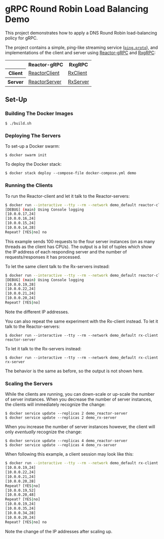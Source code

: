 # gRPC Round Robin Load Balancing Demo

This project demonstrates how to apply a DNS Round Robin load-balancing policy for gRPC.

The project contains a simple, ping-like streaming service ([`ping.proto`](src/main/proto/ping/ping.proto)), and 
implementations of the client and server using
[Reactor-gRPC](https://github.com/salesforce/reactive-grpc/tree/master/reactor) and 
[RxgRPC](https://github.com/salesforce/reactive-grpc/tree/master/rx-java): 

<table>
    <tr>
        <th></th>
        <th>Reactor-gRPC</th>
        <th>RxgRPC</th>
    </tr>
    <tr>
        <th>Client</th>
        <td><a href="src/main/java/ping/ReactorClient.java">ReactorClient</a></td>
        <td><a href="src/main/java/ping/RxClient.java">RxClient</a></td>
    </tr>
    <tr>
        <th>Server</th>
        <td><a href="src/main/java/ping/ReactorServer.java">ReactorServer</a></td>
        <td><a href="src/main/java/ping/RxServer.java">RxServer</a></td>
    </tr>
</table>

## Set-Up

### Building The Docker Images 

    $ ./build.sh

### Deploying The Servers

To set-up a Docker swarm:

    $ docker swarm init

To deploy the Docker stack:

    $ docker stack deploy --compose-file docker-compose.yml demo

### Running the Clients

To run the Reactor-client and let it talk to the Reactor-servers:

```bash
$ docker run --interactive --tty --rm --network demo_default reactor-client reactor-server
[DEBUG] (main) Using Console logging
[10.0.0.17,24]
[10.0.0.16,24]
[10.0.0.15,24]
[10.0.0.14,28]
Repeat? [YES|no] no
```

This example sends 100 requests to the four server instances (on as many threads as the client has CPUs).
The output is a list of tuples which show the IP address of each responding server and the number of requests/responses 
it has processed.

To let the same client talk to the Rx-servers instead:

```bash
$ docker run --interactive --tty --rm --network demo_default reactor-client rx-server
[DEBUG] (main) Using Console logging
[10.0.0.19,28]
[10.0.0.22,24]
[10.0.0.21,24]
[10.0.0.20,24]
Repeat? [YES|no] 
```

Note the different IP addresses.

You can also repeat the same experiment with the Rx-client instead.
To let it talk to the Reactor-servers:

    $ docker run --interactive --tty --rm --network demo_default rx-client reactor-server

To let it talk to the Rx-servers instead:

    $ docker run --interactive --tty --rm --network demo_default rx-client rx-server

The behavior is the same as before, so the output is not shown here.

### Scaling the Servers

While the clients are running, you can down-scale or up-scale the number of server instances.
When you decrease the number of server instances, the clients will immediately recognize the change:

    $ docker service update --replicas 2 demo_reactor-server
    $ docker service update --replicas 2 demo_rx-server

When you increase the number of server instances however, the client will only _eventually_ recognize the change:

    $ docker service update --replicas 4 demo_reactor-server
    $ docker service update --replicas 4 demo_rx-server

When following this example, a client session may look like this:

```bash
$ docker run --interactive --tty --rm --network demo_default rx-client rx-server
[10.0.0.19,24]
[10.0.0.22,24]
[10.0.0.21,24]
[10.0.0.20,28]
Repeat? [YES|no] 
[10.0.0.19,52]
[10.0.0.20,48]
Repeat? [YES|no] 
[10.0.0.19,24]
[10.0.0.35,24]
[10.0.0.34,28]
[10.0.0.20,24]
Repeat? [YES|no] no
```

Note the change of the IP addresses after scaling up.
